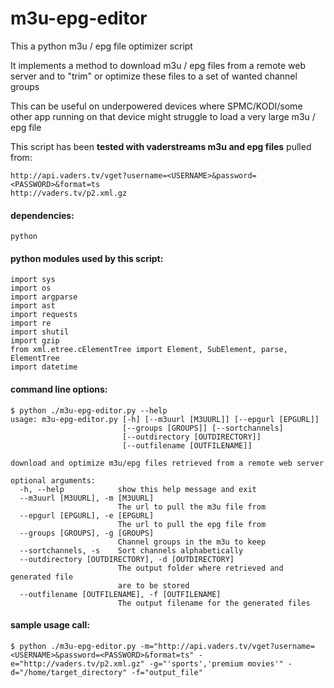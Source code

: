 # m3u-epg-editor
This a python m3u / epg file optimizer script

It implements a method to download m3u / epg files from a remote web server and to "trim" or optimize
these files to a set of wanted channel groups

This can be useful on underpowered devices where SPMC/KODI/some other app running on that device might struggle
to load a very large m3u / epg file

This script has been **tested with vaderstreams m3u and epg files** pulled from:

    http://api.vaders.tv/vget?username=<USERNAME>&password=<PASSWORD>&format=ts
    http://vaders.tv/p2.xml.gz
    
#### dependencies:
`python`

#### python modules used by this script:
```
import sys
import os
import argparse
import ast
import requests
import re
import shutil
import gzip
from xml.etree.cElementTree import Element, SubElement, parse, ElementTree
import datetime
```

#### command line options:
```
$ python ./m3u-epg-editor.py --help
usage: m3u-epg-editor.py [-h] [--m3uurl [M3UURL]] [--epgurl [EPGURL]]
                         [--groups [GROUPS]] [--sortchannels]
                         [--outdirectory [OUTDIRECTORY]]
                         [--outfilename [OUTFILENAME]]

download and optimize m3u/epg files retrieved from a remote web server

optional arguments:
  -h, --help            show this help message and exit
  --m3uurl [M3UURL], -m [M3UURL]
                        The url to pull the m3u file from
  --epgurl [EPGURL], -e [EPGURL]
                        The url to pull the epg file from
  --groups [GROUPS], -g [GROUPS]
                        Channel groups in the m3u to keep
  --sortchannels, -s    Sort channels alphabetically
  --outdirectory [OUTDIRECTORY], -d [OUTDIRECTORY]
                        The output folder where retrieved and generated file
                        are to be stored
  --outfilename [OUTFILENAME], -f [OUTFILENAME]
                        The output filename for the generated files
```

#### sample usage call:
```
$ python ./m3u-epg-editor.py -m="http://api.vaders.tv/vget?username=<USERNAME>&password=<PASSWORD>&format=ts" -e="http://vaders.tv/p2.xml.gz" -g="'sports','premium movies'" -d="/home/target_directory" -f="output_file"
```
